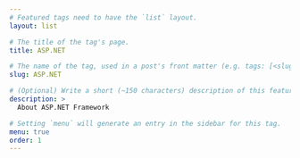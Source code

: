 ```yaml
---
# Featured tags need to have the `list` layout.
layout: list

# The title of the tag's page.
title: ASP.NET

# The name of the tag, used in a post's front matter (e.g. tags: [<slug>]).
slug: ASP.NET

# (Optional) Write a short (~150 characters) description of this featured tag.
description: >
  About ASP.NET Framework

# Setting `menu` will generate an entry in the sidebar for this tag.
menu: true
order: 1
---
```

